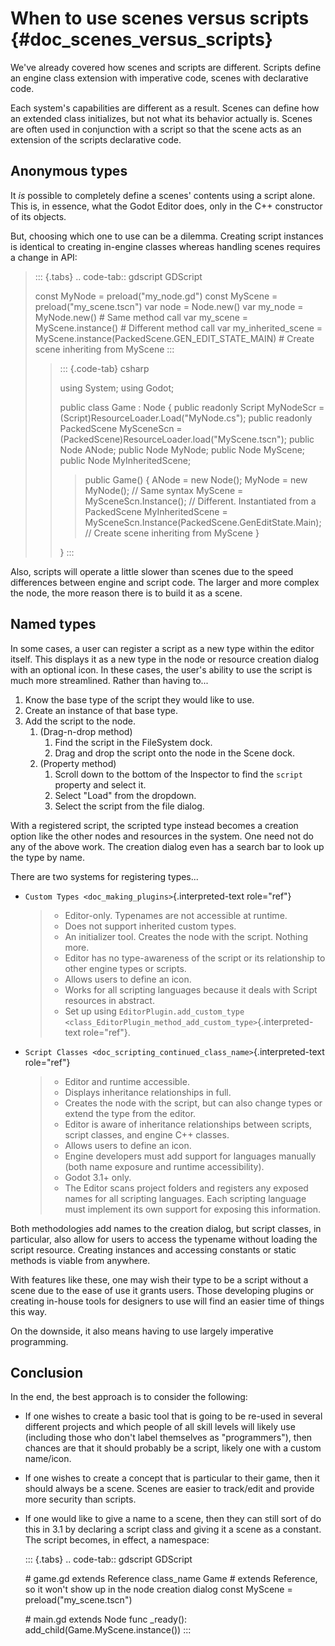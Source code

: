 When to use scenes versus scripts {#doc_scenes_versus_scripts}
=================================

We\'ve already covered how scenes and scripts are different. Scripts
define an engine class extension with imperative code, scenes with
declarative code.

Each system\'s capabilities are different as a result. Scenes can define
how an extended class initializes, but not what its behavior actually
is. Scenes are often used in conjunction with a script so that the scene
acts as an extension of the scripts declarative code.

Anonymous types
---------------

It *is* possible to completely define a scenes\' contents using a script
alone. This is, in essence, what the Godot Editor does, only in the C++
constructor of its objects.

But, choosing which one to use can be a dilemma. Creating script
instances is identical to creating in-engine classes whereas handling
scenes requires a change in API:

> ::: {.tabs}
> .. code-tab:: gdscript GDScript
>
> const MyNode = preload(\"my\_node.gd\") const MyScene =
> preload(\"my\_scene.tscn\") var node = Node.new() var my\_node =
> MyNode.new() \# Same method call var my\_scene = MyScene.instance() \#
> Different method call var my\_inherited\_scene =
> MyScene.instance(PackedScene.GEN\_EDIT\_STATE\_MAIN) \# Create scene
> inheriting from MyScene
> :::
>
> > ::: {.code-tab}
> > csharp
> >
> > using System; using Godot;
> >
> > public class Game : Node { public readonly Script MyNodeScr =
> > (Script)ResourceLoader.Load(\"MyNode.cs\"); public readonly
> > PackedScene MySceneScn =
> > (PackedScene)ResourceLoader.load(\"MyScene.tscn\"); public Node
> > ANode; public Node MyNode; public Node MyScene; public Node
> > MyInheritedScene;
> >
> > > public Game() { ANode = new Node(); MyNode = new MyNode(); // Same
> > > syntax MyScene = MySceneScn.Instance(); // Different. Instantiated
> > > from a PackedScene MyInheritedScene =
> > > MySceneScn.Instance(PackedScene.GenEditState.Main); // Create
> > > scene inheriting from MyScene }
> >
> > }
> > :::

Also, scripts will operate a little slower than scenes due to the speed
differences between engine and script code. The larger and more complex
the node, the more reason there is to build it as a scene.

Named types
-----------

In some cases, a user can register a script as a new type within the
editor itself. This displays it as a new type in the node or resource
creation dialog with an optional icon. In these cases, the user\'s
ability to use the script is much more streamlined. Rather than having
to\...

1.  Know the base type of the script they would like to use.
2.  Create an instance of that base type.
3.  Add the script to the node.
    1.  (Drag-n-drop method)
        1.  Find the script in the FileSystem dock.
        2.  Drag and drop the script onto the node in the Scene dock.
    2.  (Property method)
        1.  Scroll down to the bottom of the Inspector to find the
            `script` property and select it.
        2.  Select \"Load\" from the dropdown.
        3.  Select the script from the file dialog.

With a registered script, the scripted type instead becomes a creation
option like the other nodes and resources in the system. One need not do
any of the above work. The creation dialog even has a search bar to look
up the type by name.

There are two systems for registering types\...

-   `Custom Types <doc_making_plugins>`{.interpreted-text role="ref"}

    > -   Editor-only. Typenames are not accessible at runtime.
    > -   Does not support inherited custom types.
    > -   An initializer tool. Creates the node with the script. Nothing
    >     more.
    > -   Editor has no type-awareness of the script or its relationship
    >     to other engine types or scripts.
    > -   Allows users to define an icon.
    > -   Works for all scripting languages because it deals with Script
    >     resources in abstract.
    > -   Set up using
    >     `EditorPlugin.add_custom_type <class_EditorPlugin_method_add_custom_type>`{.interpreted-text
    >     role="ref"}.

-   `Script Classes <doc_scripting_continued_class_name>`{.interpreted-text
    role="ref"}

    > -   Editor and runtime accessible.
    > -   Displays inheritance relationships in full.
    > -   Creates the node with the script, but can also change types or
    >     extend the type from the editor.
    > -   Editor is aware of inheritance relationships between scripts,
    >     script classes, and engine C++ classes.
    > -   Allows users to define an icon.
    > -   Engine developers must add support for languages manually
    >     (both name exposure and runtime accessibility).
    > -   Godot 3.1+ only.
    > -   The Editor scans project folders and registers any exposed
    >     names for all scripting languages. Each scripting language
    >     must implement its own support for exposing this information.

Both methodologies add names to the creation dialog, but script classes,
in particular, also allow for users to access the typename without
loading the script resource. Creating instances and accessing constants
or static methods is viable from anywhere.

With features like these, one may wish their type to be a script without
a scene due to the ease of use it grants users. Those developing plugins
or creating in-house tools for designers to use will find an easier time
of things this way.

On the downside, it also means having to use largely imperative
programming.

Conclusion
----------

In the end, the best approach is to consider the following:

-   If one wishes to create a basic tool that is going to be re-used in
    several different projects and which people of all skill levels will
    likely use (including those who don\'t label themselves as
    \"programmers\"), then chances are that it should probably be a
    script, likely one with a custom name/icon.
-   If one wishes to create a concept that is particular to their game,
    then it should always be a scene. Scenes are easier to track/edit
    and provide more security than scripts.
-   If one would like to give a name to a scene, then they can still
    sort of do this in 3.1 by declaring a script class and giving it a
    scene as a constant. The script becomes, in effect, a namespace:

    ::: {.tabs}
    .. code-tab:: gdscript GDScript

    \# game.gd extends Reference class\_name Game \# extends Reference,
    so it won\'t show up in the node creation dialog const MyScene =
    preload(\"my\_scene.tscn\")

    \# main.gd extends Node func \_ready():
    add\_child(Game.MyScene.instance())
    :::
